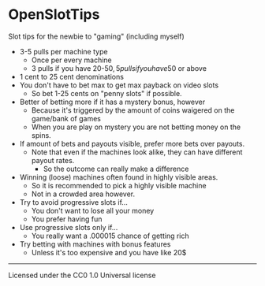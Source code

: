 # OpenSlotTips
Slot tips for the newbie to "gaming" (including myself)

* 3-5 pulls per machine type
	* Once per every machine
	* 3 pulls if you have 20-50$, 5 pulls if you have 50$ or above
* 1 cent to 25 cent denominations
* You don't have to bet max to get max payback on video slots
	* So bet 1-25 cents on "penny slots" if possible.
* Better of betting more if it has a mystery bonus, however
	* Because it's triggered by the amount of coins waigered on the game/bank of games
	* When you are play on mystery you are not betting money on the spins.
* If amount of bets and payouts visible, prefer more bets over payouts.
	* Note that even if the machines look alike, they can have different payout rates.
		* So the outcome can really make a difference
* Winning (loose) machines often found in highly visible areas.
	* So it is recommended to pick a highly visible machine
	* Not in a crowded area however.
* Try to avoid progressive slots if...
	* You don't want to lose all your money
	* You prefer having fun
* Use progressive slots only if...
	* You really want a .000015 chance of getting rich
* Try betting with machines with bonus features
	* Unless it's too expensive and you have like 20$
---
Licensed under the CC0 1.0 Universal license
